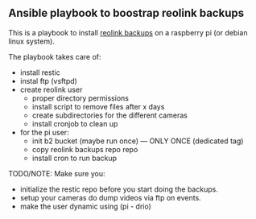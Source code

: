 ## Ansible playbook to boostrap reolink backups

This is a playbook to install [reolink backups](https://github.com/drio/restic-reolink)
on a raspberry pi (or debian linux system).

The playbook takes care of:

* install restic
* instal ftp (vsftpd)
* create reolink user
    * proper directory permissions
    * install script to remove files after x days
    * create subdirectories for the different cameras
    * install cronjob to clean up
* for the pi user:
    * init b2 bucket (maybe run once) — ONLY ONCE (dedicated tag)
    * copy reolink backups repo repo
    * install cron to run backup

TODO/NOTE: Make sure you: 
  - initialize the restic repo before you start doing the backups.
  - setup your cameras do dump videos via ftp on events.
  - make the user dynamic using (pi - drio)
